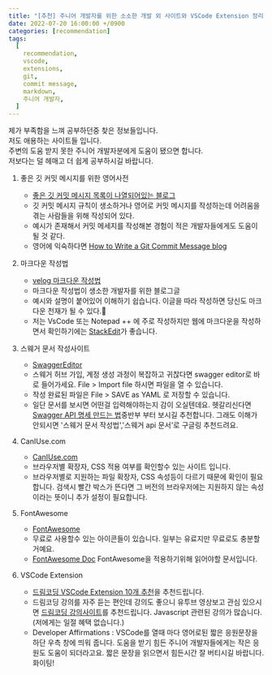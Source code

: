 ```yaml
---
title: "[추천] 주니어 개발자를 위한 소소한 개발 외 사이트와 VSCode Extension 정리"
date: 2022-07-20 16:00:00 +/0900
categories: [recommendation]
tags:
  [
    recommendation,
    vscode,
    extensions,
    git,
    commit message,
    markdown,
    주니어 개발자,
  ]
---
```


<p>
    제가 부족함을 느껴 공부하던중 찾은 정보들입니다. <br/>
    저도 애용하는 사이트들 입니다.<br/>
    주변의 도움 받지 못한 주니어 개발자분에게 도움이 됐으면 합니다.<br/>
    저보다는 덜 헤매고 더 쉽게 공부하시길 바랍니다.
</p>

1. 좋은 깃 커밋 메시지를 위한 영어사전

   - [좋은 깃 커밋 메시지 목록이 나열되어있는 블로그](https://blog.ull.im/engineering/2019/03/10/logs-on-git.html)
   - 깃 커밋 메시지 규칙이 생소하거나 영어로 커밋 메시지를 작성하는데 어려움을 겪는 사람들을 위해 작성되어 있다.
   - 예시가 존재해서 커밋 메세지를 작성해본 경험이 적은 개발자들에게도 도움이 될 것 같다.
   - 영어에 익숙하다면 [How to Write a Git Commit Message blog](https://cbea.ms/git-commit/)

2. 마크다운 작성법

   - [velog 마크다운 작성법](https://velog.io/@yuuuye/velog-마크다운MarkDown-작성법)
   - 마크다운 작성법이 생소한 개발자를 위한 블로그글
   - 예시와 설명이 붙어있어 이해하기 쉽습니다. 이글을 따라 작성하면 당신도 마크다운 천재가 될 수 있다.💪
   - 저는 VsCode 또는 Notepad ++ 에 주로 작성하지만 웹에 마크다운을 작성하면서 확인하기에는 [StackEdit](https://stackedit.io/)가 좋습니다.

3. 스웨거 문서 작성사이트

   - [SwaggerEditor](https://editor.swagger.io/#)
   - 스웨거 허브 가입, 계정 생성 과정이 복잡하고 귀찮다면 swagger editor로 바로 들어가세요. File > Import file 하시면 파일을 열 수 있습니다.
   - 작성 완료된 파일은 File > SAVE as YAML 로 저장할 수 있습니다.
   - 일단 문서를 보시면 어떤걸 입력해야하는지 감이 오실텐데요. 헷갈리신다면 [Swagger API 명세 만드는 법](https://velog.io/@jwpark06/Swagger-API-%EB%AA%85%EC%84%B8-%EB%A7%8C%EB%93%9C%EB%8A%94-%EB%B2%95-feat.-yaml-%ED%8C%8C%EC%9D%BC)중반부 부터 보시길 추천합니다. 그래도 이해가 안되시면 '스웨거 문서 작성법','스웨거 api 문서'로 구글링 추천드려요.

4. CanIUse.com

   - [CanIUse.com](https://caniuse.com/)
   - 브라우저별 확장자, CSS 적용 여부를 확인할수 있는 사이트 입니다.
   - 브라우저별로 지원하는 파일 확장자, CSS 속성등이 다르기 때문에 확인이 필요합니다. 검색시 빨간 박스가 뜬다면 그 버전의 브라우저에는 지원하지 않는 속성이라는 뜻이니 추가 설정이 필요합니다.

5. FontAwesome

   - [FontAwesome](https://fontawesome.com/search)
   - 무료로 사용할수 있는 아이콘들이 있습니다. 일부는 유료지만 무료로도 충분할거예요.
   - [FontAwesome Doc](https://fontawesome.com/docs/web/setup/get-started) FontAwesome을 적용하기위해 읽어야할 문서입니다.

6. VSCode Extension

   - [드림코딩 VSCode Extension 10개 추천](https://youtu.be/bS9yTI2fC0w)을 추천드립니다.
   - 드림코딩 강의를 자주 듣는 편인데 강의도 좋으니 유투브 영상보고 관심 있으시면 [드림코딩 강의사이트](https://academy.dream-coding.com/)를 추천드립니다. Javascript 관련된 강의가 많습니다. (저에게는 일절 혜택 없습니다.)
   - Developer Affirmations : VSCode를 열때 마다 영어로된 짧은 응원문장을 하단 우측 창에 띄워 줍니다. 도움을 받기 힘든 주니어 개발자들에게는 작은 응원도 도움이 되더라고요. 짧은 문장을 읽으면서 힘든시간 잘 버티시길 바랍니다. 화이팅!
